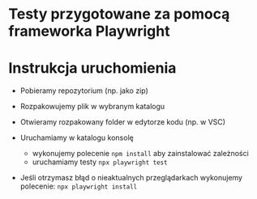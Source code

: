 # Testy przygotowane za pomocą frameworka Playwright

# Instrukcja uruchomienia

- Pobieramy repozytorium (np. jako zip)
- Rozpakowujemy plik w wybranym katalogu
- Otwieramy rozpakowany folder w edytorze kodu (np. w VSC)
- Uruchamiamy w katalogu konsolę

  - wykonujemy polecenie `npm install` aby zainstalować zależności
  - uruchamiamy testy `npx playwright test`

- Jeśli otrzymasz błąd o nieaktualnych przeglądarkach wykonujemy polecenie:
  `npx playwright install`
